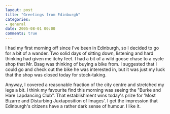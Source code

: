 ```yaml
---
layout: post
title: "Greetings from Edinburgh"
categories:
- general
date: 2005-08-01 00:00
comments: true
---
```


<p>I had my first morning off since I've been in Edinburgh, so I decided to go for a bit of a wander. Two solid days of sitting down, listening and hard thinking had given me itchy feet. I had a bit of a wild goose chase to a cycle shop that Mr. Bsag was thinking of buying a bike from. I suggested that I could go and check out the bike he was interested in, but it was just my luck that the shop was closed today for stock-taking.</p>

<p>Anyway, I covered a reasonable fraction of the city centre and stretched my legs a bit. I think my favourite find this morning was seeing the "Burke and Hare Lapdancing Club". That establishment wins today's prize for 'Most Bizarre and Disturbing Juxtaposition of Images'. I get the impression that Edinburgh's citizens have a rather dark sense of humour. I like it.</p>




